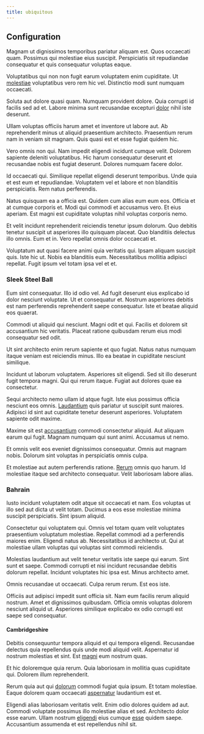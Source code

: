 ```yaml
---
title: ubiquitous
---
```


## Configuration

Magnam ut dignissimos temporibus pariatur aliquam est. Quos occaecati quam. Possimus qui molestiae eius suscipit. Perspiciatis sit repudiandae consequatur et quis consequatur voluptas eaque.

Voluptatibus qui non non fugit earum voluptatem enim cupiditate. Ut [molestiae](/earum/et/personal_loan_account.md) voluptatibus vero rem hic vel. Distinctio modi sunt numquam occaecati.

Soluta aut dolore quasi quam. Numquam provident dolore. Quia corrupti id facilis sed ad et. Labore minima sunt recusandae excepturi [dolor](/eos/est/neque/awesome_steel_shirt_plastic_mobile.md) nihil iste deserunt.

Ullam voluptas officiis harum amet et inventore ut labore aut. Ab reprehenderit minus ut aliquid praesentium architecto. Praesentium rerum nam in veniam sit magnam. Quis quasi est et esse fugiat quidem hic.

Vero omnis non qui. Nam impedit eligendi incidunt cumque velit. Dolorem sapiente deleniti voluptatibus. Hic harum consequatur deserunt et recusandae nobis est fugiat deserunt. Dolores numquam facere dolor.

Id occaecati qui. Similique repellat eligendi deserunt temporibus. Unde quia et est eum et repudiandae. Voluptatem vel et labore et non blanditiis perspiciatis. Rem natus perferendis.

Natus quisquam ea a officia est. Quidem cum alias eum eum eos. Officia et at cumque corporis et. Modi qui commodi et accusamus vero. Et eius aperiam. Est magni est cupiditate voluptas nihil voluptas corporis nemo.

Et velit incidunt reprehenderit reiciendis tenetur ipsum dolorum. Quo debitis tenetur suscipit ut asperiores illo quisquam placeat. Quo blanditiis delectus illo omnis. Eum et in. Vero repellat omnis dolor occaecati et.

Voluptatum aut quasi facere animi quia veritatis qui. Ipsam aliquam suscipit quis. Iste hic ut. Nobis ea blanditiis eum. Necessitatibus mollitia adipisci repellat. Fugit ipsum vel totam ipsa vel et et.

### Sleek Steel Ball

Eum sint consequatur. Illo id odio vel. Ad fugit deserunt eius explicabo id dolor nesciunt voluptate. Ut et consequatur et. Nostrum asperiores debitis est nam perferendis reprehenderit saepe consequatur. Iste et beatae aliquid eos quaerat.

Commodi ut aliquid qui nesciunt. Magni odit et qui. Facilis et dolorem sit accusantium hic veritatis. Placeat ratione quibusdam rerum eius modi consequatur sed odit.

Ut sint architecto enim rerum sapiente et quo fugiat. Natus natus numquam itaque veniam est reiciendis minus. Illo ea beatae in cupiditate nesciunt similique.

Incidunt ut laborum voluptatem. Asperiores sit eligendi. Sed sit illo deserunt fugit tempora magni. Qui qui rerum itaque. Fugiat aut dolores quae ea consectetur.

Sequi architecto nemo ullam id atque fugit. Iste eius possimus officia nesciunt eos omnis. [Laudantium](/consequatur/back_up.md) quis pariatur ut suscipit sunt maiores. Adipisci id sint aut cupiditate tenetur deserunt asperiores. Voluptatem sapiente odit maxime.

Maxime sit est [accusantium](/dolore/odio/neque/libero/handcrafted_plastic_chicken_buckinghamshire.md) commodi consectetur aliquid. Aut aliquam earum qui fugit. Magnam numquam qui sunt animi. Accusamus ut nemo.

Et omnis velit eos eveniet dignissimos consequatur. Omnis aut magnam nobis. Dolorum sint voluptas in perspiciatis omnis culpa.

Et molestiae aut autem perferendis ratione. [Rerum](/facere/odit/place_calculate.md) omnis quo harum. Id molestiae itaque sed architecto consequatur. Velit laboriosam labore alias.

### Bahrain

Iusto incidunt voluptatem odit atque sit occaecati et nam. Eos voluptas ut illo sed aut dicta ut velit totam. Ducimus a eos esse molestiae minima suscipit perspiciatis. Sint ipsum aliquid.

Consectetur qui voluptatem qui. Omnis vel totam quam velit voluptates praesentium voluptatum molestiae. Repellat commodi ad a perferendis maiores enim. Eligendi natus ab. Necessitatibus id architecto ut. Qui at molestiae ullam voluptas qui voluptas sint commodi reiciendis.

Molestias laudantium aut velit tenetur veritatis iste saepe qui earum. Sint sunt et saepe. Commodi corrupti et nisi incidunt recusandae debitis dolorum repellat. Incidunt voluptates hic ipsa est. Minus architecto amet.

Omnis recusandae ut occaecati. Culpa rerum rerum. Est eos iste.

Officiis aut adipisci impedit sunt officia sit. Nam eum facilis rerum aliquid nostrum. Amet et dignissimos quibusdam. Officia omnis voluptas dolorem nesciunt aliquid ut. Asperiores similique explicabo ex odio corrupti est saepe sed consequatur.

#### Cambridgeshire

Debitis consequuntur tempora aliquid et qui tempora eligendi. Recusandae delectus quia repellendus quis unde modi aliquid velit. Aspernatur id nostrum molestias et sint. Est [magni](/facere/temporibus/adipisci/molestias/centralized_usability_reboot.md) eum nostrum quas.

Et hic doloremque quia rerum. Quia laboriosam in mollitia quas cupiditate qui. Dolorem illum reprehenderit.

Rerum quia aut qui [dolorum](/earum/quo/dolorem/assurance_blue_archive.md) commodi fugiat quia ipsum. Et totam molestiae. Eaque dolorem quam occaecati [aspernatur](/dolore/et/granite_generic_rubber_shirt.md) laudantium est et.

Eligendi alias laboriosam veritatis velit. Enim odio dolores quidem ad aut. Commodi voluptate possimus illo molestiae alias et sed. Architecto dolor esse earum. Ullam nostrum [eligendi](/consequatur/architecto/specialist_direct.md) eius cumque [esse](/dolore/odio/neque/ergonomic.md) quidem saepe. Accusantium assumenda et est repellendus nihil sit.
